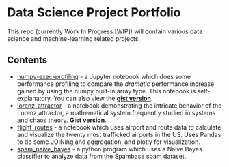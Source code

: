 # Data Science Project Portfolio

This repo (currently Work In Progress [WIP]) will contain various data science and machine-learning related projects.

## Contents

- [numpy-exec-profiling](numpy-exec-profiling/) - a Jupyter notebook which does some performance profiling to compare the *dramatic* performance increase gained by using the numpy built-in array type. This notebook is self-explanatory. You can also view the [**gist version**](https://gist.github.com/gdcutting/64bbd7fb94844956986f8692b13fc21b).
- [lorenz-attractor](lorenz-attractor/) - a notebook demonstrating the intricate behavior of the Lorenz attractor, a mathematical system frequently studied in systems and chaos theory. [**Gist version**](https://gist.github.com/gdcutting/805eb70cf9ef6f8b862d792a5e604cbb).
- [flight_routes](flight_routes/) - a notebook which uses airport and route data to calculate and visualize the twenty most trafficked airports in the US. Uses Pandas to do some JOINing and aggregation, and plotly for visualization.
- [spam_naive_bayes](spam_naive_bayes/) - a python program which uses a Naive Bayes classifier to analyze data from the Spambase spam dataset.